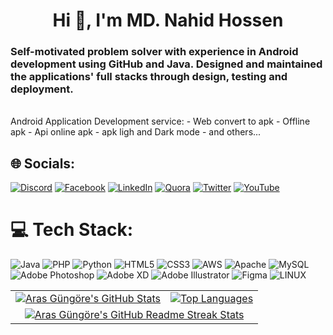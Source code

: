 <h1 align="center">Hi 👋, I'm MD. Nahid Hossen</h1>
<h3>Self-motivated problem solver with experience in Android development using GitHub and Java. Designed and maintained the applications' full stacks through design, testing and deployment.</h3>
<br>
Android Application Development service:
- Web convert to apk
- Offline apk
- Api online apk
- apk ligh and Dark mode
- and others...

## 🌐 Socials:
[![Discord](https://img.shields.io/badge/Discord-%237289DA.svg?logo=discord&logoColor=white)](https://discord.gg/34324) [![Facebook](https://img.shields.io/badge/Facebook-%231877F2.svg?logo=Facebook&logoColor=white)](https://facebook.com/mdnahid90090) [![LinkedIn](https://img.shields.io/badge/LinkedIn-%230077B5.svg?logo=linkedin&logoColor=white)](https://linkedin.com/in/34432) [![Quora](https://img.shields.io/badge/Quora-%23B92B27.svg?logo=Quora&logoColor=white)](https://quora.com/profile/34523) [![Twitter](https://img.shields.io/badge/Twitter-%231DA1F2.svg?logo=Twitter&logoColor=white)](https://twitter.com/234543) [![YouTube](https://img.shields.io/badge/YouTube-%23FF0000.svg?logo=YouTube&logoColor=white)](https://youtube.com/@34523) 

# 💻 Tech Stack:
![Java](https://img.shields.io/badge/java-%23ED8B00.svg?style=for-the-badge&logo=java&logoColor=white) ![PHP](https://img.shields.io/badge/php-%23777BB4.svg?style=for-the-badge&logo=php&logoColor=white) ![Python](https://img.shields.io/badge/python-3670A0?style=for-the-badge&logo=python&logoColor=ffdd54) ![HTML5](https://img.shields.io/badge/html5-%23E34F26.svg?style=for-the-badge&logo=html5&logoColor=white) ![CSS3](https://img.shields.io/badge/css3-%231572B6.svg?style=for-the-badge&logo=css3&logoColor=white) ![AWS](https://img.shields.io/badge/AWS-%23FF9900.svg?style=for-the-badge&logo=amazon-aws&logoColor=white) ![Apache](https://img.shields.io/badge/apache-%23D42029.svg?style=for-the-badge&logo=apache&logoColor=white) ![MySQL](https://img.shields.io/badge/mysql-%2300f.svg?style=for-the-badge&logo=mysql&logoColor=white) ![Adobe Photoshop](https://img.shields.io/badge/adobephotoshop-%2331A8FF.svg?style=for-the-badge&logo=adobephotoshop&logoColor=white) ![Adobe XD](https://img.shields.io/badge/Adobe%20XD-470137?style=for-the-badge&logo=Adobe%20XD&logoColor=#FF61F6) ![Adobe Illustrator](https://img.shields.io/badge/adobeillustrator-%23FF9A00.svg?style=for-the-badge&logo=adobeillustrator&logoColor=white) 	![Figma](https://img.shields.io/badge/figma-%23F24E1E.svg?style=for-the-badge&logo=figma&logoColor=white) ![LINUX](https://img.shields.io/badge/Linux-FCC624?style=for-the-badge&logo=linux&logoColor=black)


<table>
  <tr>
    <td>
      <a href="https://github.com/anuraghazra/github-readme-stats"> <img src="https://github-readme-stats.vercel.app/api?username=nahidhossen1911&hide_border=true&rank_icon=github&show_icons=true&count_private=true&show=reviews,discussions_started,discussions_answered,prs_merged,prs_merged_percentage" alt="Aras Güngöre's GitHub Stats" /> </a>
    </td>
    <td>
      <a href="https://github.com/anuraghazra/github-readme-stats"> <img src="https://github-readme-stats.vercel.app/api/top-langs/?username=nahidhossen1911&hide_border=true&langs_count=10&layout=donut-vertical&count_private=true" alt="Top Languages" /> </a>
    </td>
  </tr>
  <tr>
    <td colspan=2 align="center">
      <a href="https://git.io/streak-stats"> <img src="http://github-readme-streak-stats.herokuapp.com/?user=nahidhossen1911&hide_border=true&background=f6f8fa&currStreakLabel=000000&date_format=j%20M%5B%20Y%5D" alt="Aras Güngöre's GitHub Readme Streak Stats" /> </a>
    </td>
  </tr>
</table>
